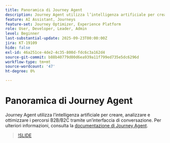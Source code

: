 ```yaml
---
title: Panoramica di Journey Agent
description: Journey Agent utilizza l’intelligenza artificiale per creare, analizzare e ottimizzare i percorsi B2B/B2C tramite un’interfaccia di conversazione.
feature: AI Assistant, Journeys
feature-set: Journey Optimizer, Experience Platform
role: User, Developer, Leader, Admin
level: Beginner
last-substantial-update: 2025-09-23T00:00:00Z
jira: KT-19109
hide: false
exl-id: 46a251ce-4de2-4c35-800d-fdc6c3a162d4
source-git-commit: b88b40779d00d6ea939a11f799ed735e5dc6296d
workflow-type: tm+mt
source-wordcount: '47'
ht-degree: 0%

---
```


# Panoramica di Journey Agent

Journey Agent utilizza l’intelligenza artificiale per creare, analizzare e ottimizzare i percorsi B2B/B2C tramite un’interfaccia di conversazione. Per ulteriori informazioni, consulta la [documentazione di Journey Agent](https://experienceleague.adobe.com/en/docs/experience-cloud-ai/experience-cloud-ai/agents/ajo-agent-analyze).

>[!SLIDE](journey-agent-overview)
